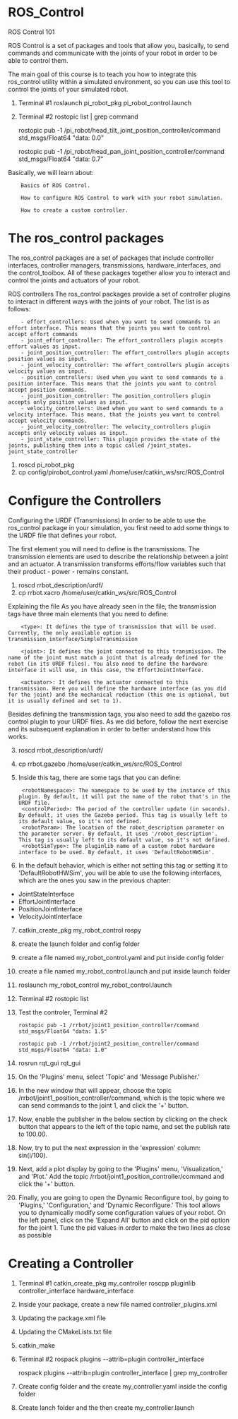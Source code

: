 # ROS_Control
ROS Control 101


ROS Control is a set of packages and tools that allow you, basically, to send commands and communicate with the joints of your robot in order to be able to control them.

The main goal of this course is to teach you how to integrate this ros_control utility within a simulated environment, so you can use this tool to control the joints of your simulated robot.

1. Terminal #1
    roslaunch pi_robot_pkg pi_robot_control.launch

2. Terminal #2
    rostopic list | grep command
    
    rostopic pub -1 /pi_robot/head_tilt_joint_position_controller/command std_msgs/Float64 "data: 0.0"

    rostopic pub -1 /pi_robot/head_pan_joint_position_controller/command std_msgs/Float64 "data: 0.7"

Basically, we will learn about:

        Basics of ROS Control.
            
        How to configure ROS Control to work with your robot simulation.
            
        How to create a custom controller.

# The ros_control packages

The ros_control packages are a set of packages that include controller interfaces, controller managers, transmissions, hardware_interfaces, and the control_toolbox. All of these packages together allow you to interact and control the joints and actuators of your robot.

ROS controllers
The ros_control packages provide a set of controller plugins to interact in different ways with the joints of your robot. The list is as follows:

        - effort_controllers: Used when you want to send commands to an effort interface. This means that the joints you want to control accept effort commands
        - joint_effort_controller: The effort_controllers plugin accepts effort values as input.
        - joint_position_controller: The effort_controllers plugin accepts position values as input.
        - joint_velocity_controller: The effort_controllers plugin accepts velocity values as input.
        - position_controllers: Used when you want to send commands to a position interface. This means that the joints you want to control accept position commands.
        - joint_position_controller: The position_controllers plugin accepts only position values as input.
        - velocity_controllers: Used when you want to send commands to a velocity interface. This means, that the joints you want to control accept velocity commands.
        - joint_velocity_controller: The velocity_controllers plugin accepts only velocity values as input.
        - joint_state_controller: This plugin provides the state of the joints, publishing them into a topic called /joint_states. joint_state_controller

1. roscd pi_robot_pkg
2. cp config/pirobot_control.yaml /home/user/catkin_ws/src/ROS_Control


# Configure the Controllers

Configuring the URDF (Transmissions)
In order to be able to use the ros_control package in your simulation, you first need to add some things to the URDF file that defines your robot.

The first element you will need to define is the transmissions. The transmission elements are used to describe the relationship between a joint and an actuator. A transmission transforms efforts/flow variables such that their product - power - remains constant.

1. roscd rrbot_description/urdf/
2. cp rrbot.xacro /home/user/catkin_ws/src/ROS_Control

Explaining the file
As you have already seen in the file, the transmission tags have three main elements that you need to define:

        <type>: It defines the type of transmission that will be used. Currently, the only available option is transmission_interface/SimpleTransmission

        <joint>: It defines the joint connected to this transmission. The name of the joint must match a joint that is already defined for the robot (in its URDF files). You also need to define the hardware interface it will use, in this case, the EffortJointInterface.

        <actuator>: It defines the actuator connected to this transmission. Here you will define the hardware interface (as you did for the joint) and the mechanical reduction (this one is optional, but it is usually defined and set to 1).

Besides defining the transmission tags, you also need to add the gazebo ros control plugin to your URDF files. As we did before, follow the next exercise and its subsequent explanation in order to better understand how this works.

3. roscd rrbot_description/urdf/
4. cp rrbot.gazebo /home/user/catkin_ws/src/ROS_Control
5. Inside this <plugin> tag, there are some tags that you can define:

        <robotNamespace>: The namespace to be used by the instance of this plugin. By default, it will put the name of the robot that's in the URDF file.
        <controlPeriod>: The period of the controller update (in seconds). By default, it uses the Gazebo period. This tag is usually left to its default value, so it's not defined.
        <robotParam>: The location of the robot_description parameter on the parameter server. By default, it uses '/robot_description'. This tag is usually left to its default value, so it's not defined.
        <robotSimType>: The pluginlib name of a custom robot hardware interface to be used. By default, it uses 'DefaultRobotHWSim'.
6. In the default behavior, which is either not setting this tag or setting it to 'DefaultRobotHWSim', you will be able to use the following interfaces, which are the ones you saw in the previous chapter:

- JointStateInterface
- EffortJointInterface
- PositionJointInterface
- VelocityJointInterface
7. catkin_create_pkg my_robot_control rospy
8. create the launch folder and config folder
9. create a file named my_robot_control.yaml and put inside config folder
10. create a file named my_robot_control.launch and put inside launch folder
11. roslaunch my_robot_control my_robot_control.launch
12. Terminal #2
    rostopic list
13. Test the controler, Terminal #2
    
        rostopic pub -1 /rrbot/joint1_position_controller/command std_msgs/Float64 "data: 1.5"

        rostopic pub -1 /rrbot/joint2_position_controller/command std_msgs/Float64 "data: 1.0"
14. rosrun rqt_gui rqt_gui
15. On the 'Plugins' menu, select 'Topic' and 'Message Publisher.'
16. In the new window that will appear, choose the topic /rrbot/joint1_position_controller/command, which is the topic where we can send commands to the joint 1, and click the '+' button.
17. Now, enable the publisher in the below section by clicking on the check button that appears to the left of the topic name, and set the publish rate to 100.00.
18. Now, try to put the next expression in the 'expression' column: sin(i/100).
19. Next, add a plot display by going to the 'Plugins' menu, 'Visualization,' and 'Plot.' Add the topic /rrbot/joint1_position_controller/command and click the '+' button.
20. Finally, you are going to open the Dynamic Reconfigure tool, by going to 'Plugins,' 'Configuration,' and 'Dynamic Reconfigure.' This tool allows you to dynamically modify some configuration values of your robot. On the left panel, click on the 'Expand All' button and click on the pid option for the joint 1. Tune the pid values in order to make the two lines as close as possible


# Creating a Controller
1. Terminal #1
    catkin_create_pkg my_controller roscpp pluginlib controller_interface hardware_interface
2. Inside your package, create a new file named controller_plugins.xml
3. Updating the package.xml file
4. Updating the CMakeLists.txt file
5. catkin_make
6. Terminal #2
    rospack plugins --attrib=plugin controller_interface

    rospack plugins --attrib=plugin controller_interface | grep my_controller
7. Create config folder and the create my_controller.yaml inside the config folder
8. Create lanch folder and the then create my_controller.launch